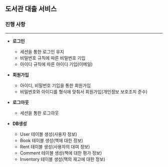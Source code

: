 ## 도서관 대출 서비스

### 진행 사항

---
- **로그인**
    - 세션을 통한 로그인 유지
    - 비밀번호 규칙에 따른 비밀번호 기입
    - 아이디 규칙에 따른 아이디 기입(이메일)

- **회원가입**
    - 아이디, 비밀번호 기입을 통한 회원가입
    - 비밀번호와 아이디를 형식에 맞춰서 회원가입(개인정보 보호조치 준수)

- **로그아웃**
    - 세션을 통한 로그아웃

- **DB생성**
    - User 테이블 생성(사용자 정보)
    - Book 테이블 생성(책에 대한 정보)
    - Rent 테이블 생성(사용자의 대여 정보)
    - Comment 테이블 생성(책에 대한 평가 정보)
    - Inventory 테이블 생성(책의 재고에 대한 정보)